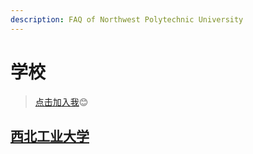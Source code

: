 ```yaml
---
description: FAQ of Northwest Polytechnic University
---
```


# 学校

> [点击加入我](https://app.gitbook.com/invite/the-one-1?invite=-LeEp13s3Teg-k-kowcr)😊

## [西北工业大学](xi-bei-gong-ye-da-xue.md)











